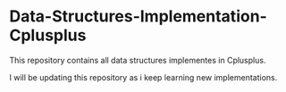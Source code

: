 # Data-Structures-Implementation-Cplusplus

This repository contains all data structures implementes in Cplusplus.

I will be updating this repository as i keep learning new implementations.
